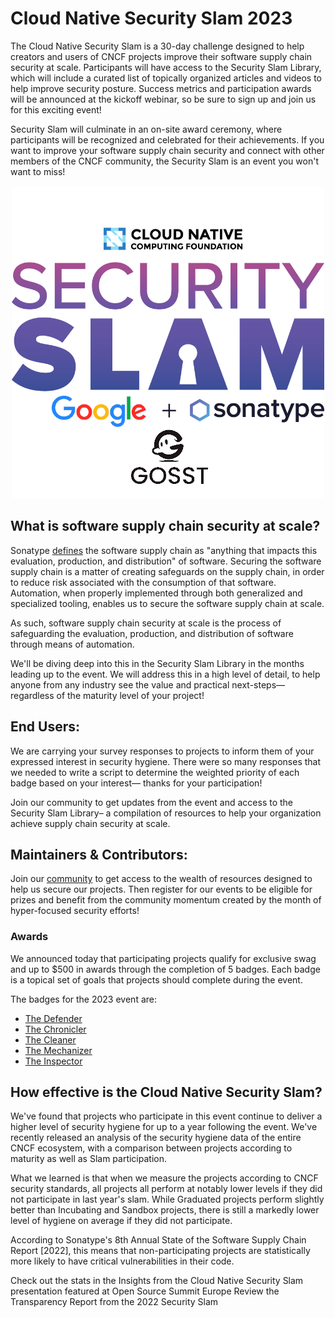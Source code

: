 # Cloud Native Security Slam 2023

The Cloud Native Security Slam is a 30-day challenge designed to help creators and users of CNCF projects improve their software supply chain security at scale. Participants will have access to the Security Slam Library, which will include a curated list of topically organized articles and videos to help improve security posture. Success metrics and participation awards will be announced at the kickoff webinar, so be sure to sign up and join us for this exciting event!

Security Slam will culminate in an on-site award ceremony, where participants will be recognized and celebrated for their achievements. If you want to improve your software supply chain security and connect with other members of the CNCF community, the Security Slam is an event you won't want to miss!

<p align="center">
  <img src="images/sponsors.png" alt="Security Slam Sponsors" style="max-width:500px"/>
</p>

## What is software supply chain security at scale?

Sonatype [defines]("https://www.sonatype.com/resources/software-supply-chain-management-part-1-what-is-a-software-supply-chain") the software supply chain as "anything that impacts this evaluation, production, and distribution" of software. Securing the software supply chain is a matter of creating safeguards on the supply chain, in order to reduce risk associated with the consumption of that software. Automation, when properly implemented through both generalized and specialized tooling, enables us to secure the software supply chain at scale.

As such, software supply chain security at scale is the process of safeguarding the evaluation, production, and distribution of software through means of automation.

We'll be diving deep into this in the Security Slam Library in the months leading up to the event. We will address this in a high level of detail, to help anyone from any industry see the value and practical next-steps— regardless of the maturity level of your project!

## End Users:

We are carrying your survey responses to projects to inform them of your expressed interest in security hygiene. There were so many responses that we needed to write a script to determine the weighted priority of each badge based on your interest— thanks for your participation!

Join our community to get updates from the event and access to the Security Slam Library– a compilation of resources to help your organization achieve supply chain security at scale.

## Maintainers & Contributors:

Join our [community]("https://community.cncf.io/cloud-native-security-slam/") to get access to the wealth of resources designed to help us secure our projects. Then register for our events to be eligible for prizes and benefit from the community momentum created by the month of hyper-focused security efforts!

### Awards

We announced today that participating projects qualify for exclusive swag and up to $500 in awards through the completion of 5 badges. Each badge is a topical set of goals that projects should complete during the event. 

The badges for the 2023 event are:

- [The Defender](defender.md)
- [The Chronicler](chronicler.md)
- [The Cleaner](cleaner.md)
- [The Mechanizer](mechanizer.md)
- [The Inspector](inspector.md)

## How effective is the Cloud Native Security Slam?

We've found that projects who participate in this event continue to deliver a higher level of security hygiene for up to a year following the event. We've recently released an analysis of the security hygiene data of the entire CNCF ecosystem, with a comparison between projects according to maturity as well as Slam participation.

What we learned is that when we measure the projects according to CNCF security standards, all projects all perform at notably lower levels if they did not participate in last year's slam. While Graduated projects perform slightly better than Incubating and Sandbox projects, there is still a markedly lower level of hygiene on average if they did not participate.

According to Sonatype's 8th Annual State of the Software Supply Chain Report [2022], this means that non-participating projects are statistically more likely to have critical vulnerabilities in their code.

Check out the stats in the Insights from the Cloud Native Security Slam presentation featured at Open Source Summit Europe
Review the Transparency Report from the 2022 Security Slam


